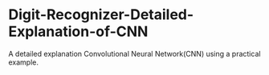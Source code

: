 # Digit-Recognizer-Detailed-Explanation-of-CNN
A detailed explanation Convolutional Neural Network(CNN) using a practical example.
